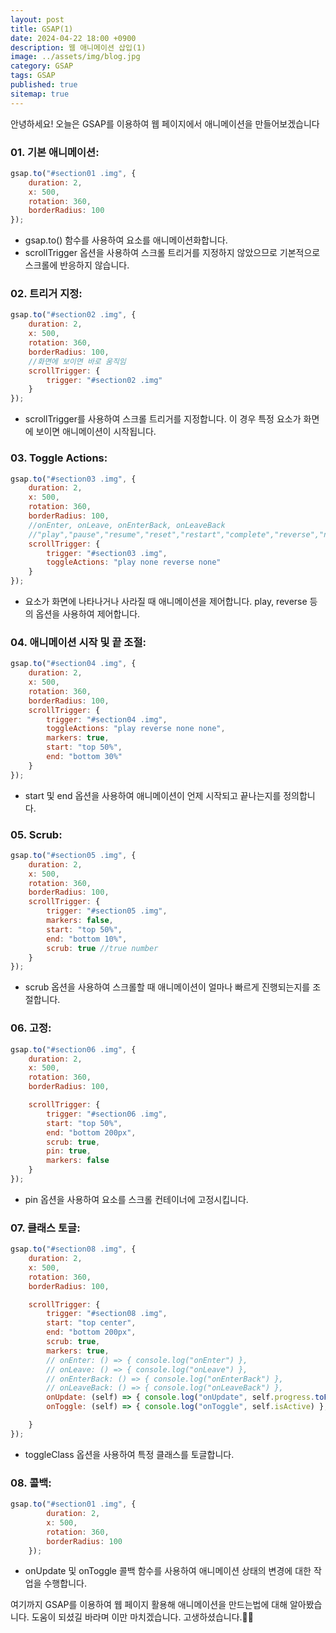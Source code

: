 ```yaml
---
layout: post
title: GSAP(1)
date: 2024-04-22 18:00 +0900
description: 웹 애니메이션 삽입(1)
image: ../assets/img/blog.jpg
category: GSAP
tags: GSAP
published: true
sitemap: true
---
```



안녕하세요!
오늘은 GSAP를 이용하여 웹 페이지에서 애니메이션을 만들어보겠습니다

### 01. 기본 애니메이션:

````javascript
gsap.to("#section01 .img", {
    duration: 2,
    x: 500,
    rotation: 360,
    borderRadius: 100
});
````
* gsap.to() 함수를 사용하여 요소를 애니메이션화합니다.
* scrollTrigger 옵션을 사용하여 스크롤 트리거를 지정하지 않았으므로 기본적으로 스크롤에 반응하지 않습니다.

### 02. 트리거 지정:

````javascript
gsap.to("#section02 .img", {
    duration: 2,
    x: 500,
    rotation: 360,
    borderRadius: 100,
    //화면에 보이면 바로 움직임
    scrollTrigger: {
        trigger: "#section02 .img"
    }
});
````
* scrollTrigger를 사용하여 스크롤 트리거를 지정합니다. 이 경우 특정 요소가 화면에 보이면 애니메이션이 시작됩니다.

### 03. Toggle Actions:

````javascript
gsap.to("#section03 .img", {
    duration: 2,
    x: 500,
    rotation: 360,
    borderRadius: 100,
    //onEnter, onLeave, onEnterBack, onLeaveBack
    //"play","pause","resume","reset","restart","complete","reverse","none"
    scrollTrigger: {
        trigger: "#section03 .img",
        toggleActions: "play none reverse none"
    }
});
````

* 요소가 화면에 나타나거나 사라질 때 애니메이션을 제어합니다. play, reverse 등의 옵션을 사용하여 제어합니다.


### 04. 애니메이션 시작 및 끝 조절:

````javascript
gsap.to("#section04 .img", {
    duration: 2,
    x: 500,
    rotation: 360,
    borderRadius: 100,
    scrollTrigger: {
        trigger: "#section04 .img",
        toggleActions: "play reverse none none",
        markers: true,
        start: "top 50%",
        end: "bottom 30%"
    }
});
````

* start 및 end 옵션을 사용하여 애니메이션이 언제 시작되고 끝나는지를 정의합니다.


### 05. Scrub:

````javascript
gsap.to("#section05 .img", {
    duration: 2,
    x: 500,
    rotation: 360,
    borderRadius: 100,
    scrollTrigger: {
        trigger: "#section05 .img",
        markers: false,
        start: "top 50%",
        end: "bottom 10%",
        scrub: true //true number
    }
});
````

* scrub 옵션을 사용하여 스크롤할 때 애니메이션이 얼마나 빠르게 진행되는지를 조절합니다.

### 06. 고정:

````javascript
gsap.to("#section06 .img", {
    duration: 2,
    x: 500,
    rotation: 360,
    borderRadius: 100,

    scrollTrigger: {
        trigger: "#section06 .img",
        start: "top 50%",
        end: "bottom 200px",
        scrub: true,
        pin: true,
        markers: false
    }
});
````

* pin 옵션을 사용하여 요소를 스크롤 컨테이너에 고정시킵니다.

### 07. 클래스 토글:

````javascript
gsap.to("#section08 .img", {
    duration: 2,
    x: 500,
    rotation: 360,
    borderRadius: 100,

    scrollTrigger: {
        trigger: "#section08 .img",
        start: "top center",
        end: "bottom 200px",
        scrub: true,
        markers: true,
        // onEnter: () => { console.log("onEnter") },
        // onLeave: () => { console.log("onLeave") },
        // onEnterBack: () => { console.log("onEnterBack") },
        // onLeaveBack: () => { console.log("onLeaveBack") },
        onUpdate: (self) => { console.log("onUpdate", self.progress.toFixed(3)) },
        onToggle: (self) => { console.log("onToggle", self.isActive) },

    }
});
````

* toggleClass 옵션을 사용하여 특정 클래스를 토글합니다.

### 08. 콜백:

````javascript
gsap.to("#section01 .img", {
        duration: 2,
        x: 500,
        rotation: 360,
        borderRadius: 100
    });
````

* onUpdate 및 onToggle 콜백 함수를 사용하여 애니메이션 상태의 변경에 대한 작업을 수행합니다.



여기까지 GSAP를 이용하여 웹 페이지 활용해 애니메이션을 만드는법에 대해 알아봤습니다.
도움이 되셨길 바라며 이만 마치겠습니다.
고생하셨습니다.🫶😊